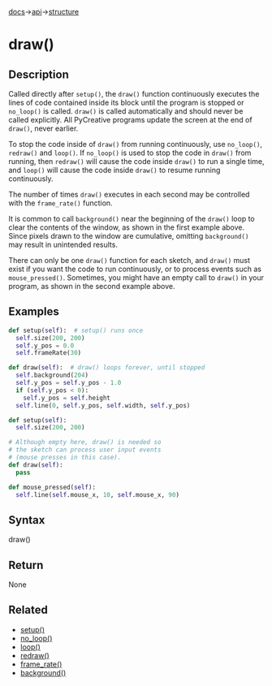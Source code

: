 [docs](/docs/)→[api](/docs/api)→[structure](/docs/api/structure/)

# draw()

## Description

Called directly after `setup()`, the `draw()` function continuously executes the lines of code contained inside its block until the program is stopped or `no_loop()` is called. `draw()` is called automatically and should never be called explicitly. All PyCreative programs update the screen at the end of `draw()`, never earlier.

To stop the code inside of `draw()` from running continuously, use `no_loop()`, `redraw()` and `loop()`. If `no_loop()` is used to stop the code in `draw()` from running, then `redraw()` will cause the code inside `draw()` to run a single time, and `loop()` will cause the code inside `draw()` to resume running continuously.

The number of times `draw()` executes in each second may be controlled with the `frame_rate()` function.

It is common to call `background()` near the beginning of the `draw()` loop to clear the contents of the window, as shown in the first example above. Since pixels drawn to the window are cumulative, omitting `background()` may result in unintended results.

There can only be one `draw()` function for each sketch, and `draw()` must exist if you want the code to run continuously, or to process events such as `mouse_pressed()`. Sometimes, you might have an empty call to `draw()` in your program, as shown in the second example above.

## Examples

```py
def setup(self):  # setup() runs once
  self.size(200, 200)
  self.y_pos = 0.0
  self.frameRate(30)

def draw(self):  # draw() loops forever, until stopped
  self.background(204)
  self.y_pos = self.y_pos - 1.0
  if (self.y_pos < 0):
    self.y_pos = self.height  
  self.line(0, self.y_pos, self.width, self.y_pos)
```

```py
def setup(self):
  self.size(200, 200)

# Although empty here, draw() is needed so
# the sketch can process user input events
# (mouse presses in this case).
def draw(self):
  pass

def mouse_pressed(self):
  self.line(self.mouse_x, 10, self.mouse_x, 90)
```

## Syntax

draw()

## Return

None

## Related

- [setup()](/docs/api/structure/setup_.md)
- [no_loop()](/docs/api/structure/no_loop_.md)
- [loop()](/docs/api/structure/loop_.md)
- [redraw()](/docs/api/structure/redraw_.md)
- [frame_rate()](/docs/api/structure/frame_rate_.md)
- [background()](/docs/api/color/background_.md)